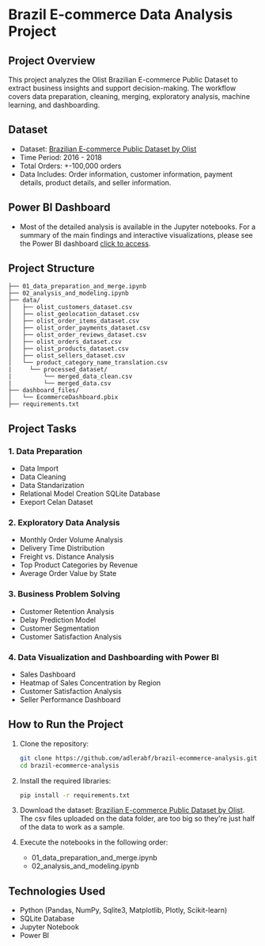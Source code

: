 # Brazil E-commerce Data Analysis Project

## Project Overview

This project analyzes the Olist Brazilian E-commerce Public Dataset to extract business insights and support decision-making. The workflow covers data preparation, cleaning, merging, exploratory analysis, machine learning, and dashboarding.

## Dataset

* Dataset: [Brazilian E-commerce Public Dataset by Olist](https://www.kaggle.com/datasets/olistbr/brazilian-ecommerce)
* Time Period: 2016 - 2018
* Total Orders: +-100,000 orders
* Data Includes: Order information, customer information, payment details, product details, and seller information.

## Power BI Dashboard

* Most of the detailed analysis is available in the Jupyter notebooks. For a summary of the main findings and interactive visualizations, please see the Power BI dashboard [click to access](https://app.powerbi.com/view?r=eyJrIjoiNWQ5ZDlmZGYtMGJiNC00YmM1LTliYWItN2FkZGRjYzg5ODEwIiwidCI6IjFiYzVlY2E4LTEzNjAtNDhhMy05NWRiLTM5ZmRmNDRiMWEzNiJ9).

## Project Structure

```
├── 01_data_preparation_and_merge.ipynb
├── 02_analysis_and_modeling.ipynb
├── data/
│   ├── olist_customers_dataset.csv
│   ├── olist_geolocation_dataset.csv
│   ├── olist_order_items_dataset.csv
│   ├── olist_order_payments_dataset.csv
│   ├── olist_order_reviews_dataset.csv
│   ├── olist_orders_dataset.csv
│   ├── olist_products_dataset.csv
│   ├── olist_sellers_dataset.csv
│   └── product_category_name_translation.csv
|     └── processed_dataset/
|         └── merged_data_clean.csv
|         └── merged_data.csv
├── dashboard_files/
│   └── EcommerceDashboard.pbix
├── requirements.txt
```

## Project Tasks

### 1. Data Preparation

* Data Import
* Data Cleaning
* Data Standarization
* Relational Model Creation SQLite Database
* Exeport Celan Dataset

### 2. Exploratory Data Analysis

* Monthly Order Volume Analysis
* Delivery Time Distribution
* Freight vs. Distance Analysis
* Top Product Categories by Revenue
* Average Order Value by State

### 3. Business Problem Solving

* Customer Retention Analysis
* Delay Prediction Model
* Customer Segmentation
* Customer Satisfaction Analysis

### 4. Data Visualization and Dashboarding with Power BI

* Sales Dashboard
* Heatmap of Sales Concentration by Region
* Customer Satisfaction Analysis
* Seller Performance Dashboard

## How to Run the Project

1. Clone the repository:

   ```bash
   git clone https://github.com/adlerabf/brazil-ecommerce-analysis.git
   cd brazil-ecommerce-analysis
   ```

2. Install the required libraries:

   ```bash
   pip install -r requirements.txt

   ```

3. Download the dataset: [Brazilian E-commerce Public Dataset by Olist](https://www.kaggle.com/datasets/olistbr/brazilian-ecommerce). The csv files uploaded on the data folder, are too big so they're just half of the data to work as a sample.

3. Execute the notebooks in the following order:

   * 01_data_preparation_and_merge.ipynb
   * 02_analysis_and_modeling.ipynb

## Technologies Used

* Python (Pandas, NumPy, Sqlite3, Matplotlib, Plotly, Scikit-learn)
* SQLite Database
* Jupyter Notebook
* Power BI
